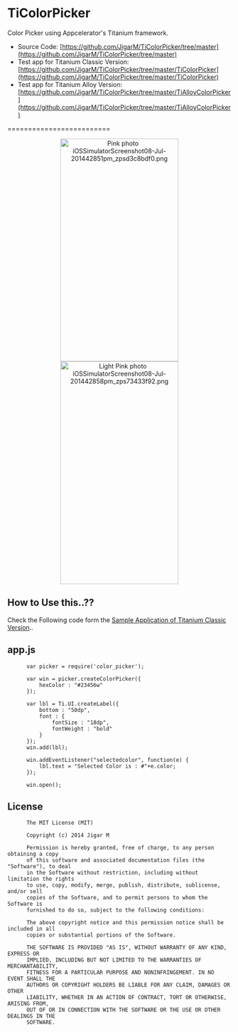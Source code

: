 TiColorPicker
=============

Color Picker using Appcelerator's Titanium framework.

* Source Code: [https://github.com/JigarM/TiColorPicker/tree/master](https://github.com/JigarM/TiColorPicker/tree/master)
* Test app for Titanium Classic Version: [https://github.com/JigarM/TiColorPicker/tree/master/TiColorPicker](https://github.com/JigarM/TiColorPicker/tree/master/TiColorPicker)
* Test app for Titanium Alloy Version: [https://github.com/JigarM/TiColorPicker/tree/master/TiAlloyColorPicker](https://github.com/JigarM/TiColorPicker/tree/master/TiAlloyColorPicker)

=========================

<p align="center" >
<a href="http://s1282.photobucket.com/user/jigarm_0809/media/iOSSimulatorScreenshot08-Jul-201442851pm_zpsd3c8bdf0.png.html" target="_blank"><img src="http://i1282.photobucket.com/albums/a534/jigarm_0809/iOSSimulatorScreenshot08-Jul-201442851pm_zpsd3c8bdf0.png" border="0" alt="Pink photo iOSSimulatorScreenshot08-Jul-201442851pm_zpsd3c8bdf0.png" width="266" height="500"/></a>
<a href="http://s1282.photobucket.com/user/jigarm_0809/media/iOSSimulatorScreenshot08-Jul-201442858pm_zps73433f92.png.html" target="_blank"><img src="http://i1282.photobucket.com/albums/a534/jigarm_0809/iOSSimulatorScreenshot08-Jul-201442858pm_zps73433f92.png" border="0" alt="Light Pink photo iOSSimulatorScreenshot08-Jul-201442858pm_zps73433f92.png" width="266" height="500"/></a>
</p>


## How to Use this..??

Check the Following code form the [Sample Application of Titanium Classic Version](https://github.com/JigarM/TiColorPicker/tree/master/TiColorPicker)..

##  app.js

          var picker = require('color_picker');
          
          var win = picker.createColorPicker({
              hexColor : "#23456w"
          });
          
          var lbl = Ti.UI.createLabel({
              bottom : "50dp",
              font : {
                  fontSize : "18dp",
                  fontWeight : "bold"
              }
          });
          win.add(lbl);
          
          win.addEventListener("selectedcolor", function(e) {
              lbl.text = "Selected Color is : #"+e.color;
          });
          
          win.open();


## License

          The MIT License (MIT)
        
          Copyright (c) 2014 Jigar M
        
          Permission is hereby granted, free of charge, to any person obtaining a copy
          of this software and associated documentation files (the "Software"), to deal
          in the Software without restriction, including without limitation the rights
          to use, copy, modify, merge, publish, distribute, sublicense, and/or sell
          copies of the Software, and to permit persons to whom the Software is
          furnished to do so, subject to the following conditions:
          
          The above copyright notice and this permission notice shall be included in all
          copies or substantial portions of the Software.
          
          THE SOFTWARE IS PROVIDED "AS IS", WITHOUT WARRANTY OF ANY KIND, EXPRESS OR
          IMPLIED, INCLUDING BUT NOT LIMITED TO THE WARRANTIES OF MERCHANTABILITY,
          FITNESS FOR A PARTICULAR PURPOSE AND NONINFRINGEMENT. IN NO EVENT SHALL THE
          AUTHORS OR COPYRIGHT HOLDERS BE LIABLE FOR ANY CLAIM, DAMAGES OR OTHER
          LIABILITY, WHETHER IN AN ACTION OF CONTRACT, TORT OR OTHERWISE, ARISING FROM,
          OUT OF OR IN CONNECTION WITH THE SOFTWARE OR THE USE OR OTHER DEALINGS IN THE
          SOFTWARE.
